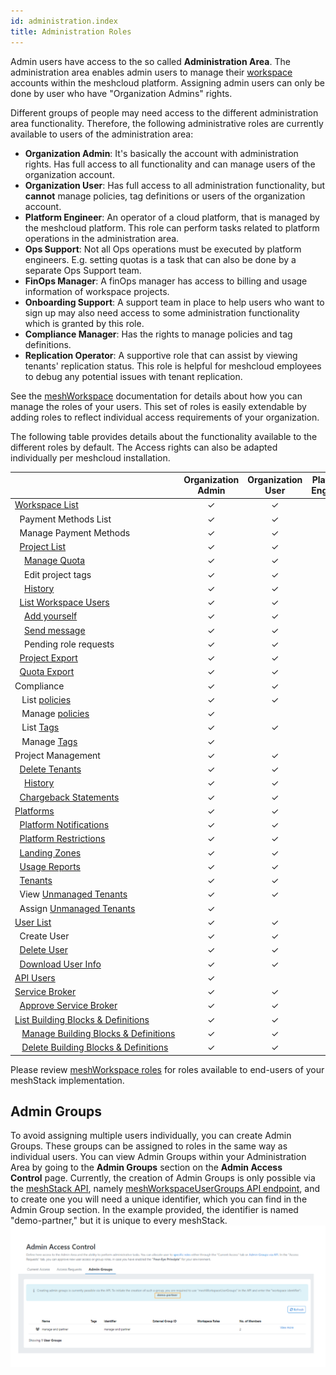 ```yaml
---
id: administration.index
title: Administration Roles
---
```


Admin users have access to the so called **Administration Area**. The administration area enables admin users to manage their [workspace](meshcloud.workspace.md) accounts within the meshcloud platform.
Assigning admin users can only be done by user who have "Organization Admins" rights.

Different groups of people may need access to the different administration area functionality. Therefore, the following administrative roles are currently
available to users of the administration area:

- **Organization Admin**: It's basically the account with administration rights. Has full access to all functionality and can manage users of the organization account.
- **Organization User**: Has full access to all administration functionality, but **cannot** manage policies, tag definitions or users of the organization account.
- **Platform Engineer**: An operator of a cloud platform, that is managed by the meshcloud platform. This role can perform tasks related to
  platform operations in the administration area.
- **Ops Support**: Not all Ops operations must be executed by platform engineers. E.g. setting quotas is a task that can also be done by
  a separate Ops Support team.
- **FinOps Manager**: A finOps manager has access to billing and usage information of workspace projects.
- **Onboarding Support**: A support team in place to help users who want to sign up may also need access to some administration
  functionality which is granted by this role.
- **Compliance Manager**: Has the rights to manage policies and tag definitions.
- **Replication Operator**: A supportive role that can assist by viewing tenants' replication status.
  This role is helpful for meshcloud employees to debug any potential issues with tenant replication.

See the [meshWorkspace](meshcloud.workspace.md) documentation for details about how you can manage the roles of your users. This set of roles is easily extendable by adding roles to reflect individual access requirements of your organization.

The following table provides details about the functionality available to the different roles by default. The Access rights can also be adapted individually
per meshcloud installation.

|                                                                                                                     | Organization Admin        | Organization User     | Platform Engineer | Ops Support | FinOps Manager | Onboarding Support | Compliance Manager | Replication Operator |
|---------------------------------------------------------------------------------------------------------------------| :------------------: | :------------------: | :---------------: |:-----------:| :--------: | :----------------: | :----------------: | :------------------: |
| [Workspace&nbsp;List](administration.workspaces.md)                                                                 |       &#10003;       |       &#10003;       |     &#10003;      |  &#10003;   |  &#10003;  |      &#10003;      |      &#10003;      |         &#10003;     |
| &nbsp;&nbsp;Payment&nbsp;Methods&nbsp;List                                                                          |       &#10003;       |       &#10003;       |                   |             |  &#10003;  |                    |                    |                      |
| &nbsp;&nbsp;Manage&nbsp;Payment&nbsp;Methods                                                                        |       &#10003;       |       &#10003;       |                   |             |  &#10003;  |                    |                    |                      |
| &nbsp;&nbsp;[Project&nbsp;List](administration.projects.md)                                                         |       &#10003;       |       &#10003;       |     &#10003;      |  &#10003;   |  &#10003;  |      &#10003;      |      &#10003;      |         &#10003;     |
| &nbsp;&nbsp;&nbsp;&nbsp;[Manage&nbsp;Quota](administration.projects.md#set-project-quotas)                          |       &#10003;       |       &#10003;       |     &#10003;      |  &#10003;   |            |                    |                    |                      |
| &nbsp;&nbsp;&nbsp;&nbsp;Edit&nbsp;project&nbsp;tags                                                                 |       &#10003;       |       &#10003;       |     &#10003;      |             |  &#10003;  |                    |      &#10003;      |                      |
| &nbsp;&nbsp;&nbsp;&nbsp;[History](administration.projects.md#project-history)                                       |       &#10003;       |       &#10003;       |     &#10003;      |  &#10003;   |            |      &#10003;      |      &#10003;      |         &#10003;     |
| &nbsp;&nbsp;[List&nbsp;Workspace&nbsp;Users](administration.workspaces.md#access-managed-workspace-accounts)        |       &#10003;       |       &#10003;       |                   |             |            |                    |                    |                      |
| &nbsp;&nbsp;&nbsp;&nbsp;[Add&nbsp;yourself](administration.workspaces.md#access-managed-workspace-accounts)         |       &#10003;       |       &#10003;       |                   |             |            |                    |                    |                      |
| &nbsp;&nbsp;&nbsp;&nbsp;[Send&nbsp;message](administration.workspaces.md#send-messages-to-workspace-users)          |       &#10003;       |       &#10003;       |                   |             |            |                    |                    |                      |
| &nbsp;&nbsp;&nbsp;&nbsp;Pending&nbsp;role&nbsp;requests                                                             |       &#10003;       |       &#10003;       |                   |  &#10003;   |            |      &#10003;      |                    |                      |
| &nbsp;&nbsp;[Project&nbsp;Export](administration.projects.md#project-export)                                        |       &#10003;       |       &#10003;       |                   |             |  &#10003;  |                    |                    |                      |
| &nbsp;&nbsp;[Quota&nbsp;Export](administration.projects.md#quota-export)                                            |       &#10003;       |       &#10003;       |     &#10003;      |             |  &#10003;  |                    |                    |                      |
| Compliance                                                                                                          |       &#10003;       |       &#10003;       |                   |             |            |                    |      &#10003;      |                      |
| &nbsp;&nbsp; List [policies](administration.policies.md)                                                            |       &#10003;       |       &#10003;       |                   |             |            |                    |      &#10003;      |                      |
| &nbsp;&nbsp; Manage [policies](administration.policies.md)                                                          |       &#10003;       |                      |                   |             |            |                    |      &#10003;      |                      |
| &nbsp;&nbsp; List [Tags](meshstack.metadata-tags.md)                                                                |       &#10003;       |       &#10003;       |                   |             |            |                    |      &#10003;      |                      |
| &nbsp;&nbsp; Manage [Tags](meshstack.metadata-tags.md)                                                              |       &#10003;       |                      |                   |             |            |                    |      &#10003;      |                      |
| Project Management                                                                                                  |       &#10003;       |       &#10003;       |     &#10003;      |  &#10003;   |            |      &#10003;      |                    |                      |
| &nbsp;&nbsp;[Delete&nbsp;Tenants](administration.delete-tenants.md#delete-tenants)                                  |       &#10003;       |       &#10003;       |     &#10003;      |  &#10003;   |            |      &#10003;      |                    |                      |
| &nbsp;&nbsp;&nbsp;&nbsp;[History](administration.projects.md#project-history)                                       |       &#10003;       |       &#10003;       |     &#10003;      |  &#10003;   |            |      &#10003;      |                    |                      |
| &nbsp;&nbsp;[Chargeback&nbsp;Statements](meshcloud.project-metering.md#chargeback-statements)                       |       &#10003;       |       &#10003;       |                   |             |  &#10003;  |                    |                    |                      |
| [Platforms](administration.platforms.md)                                                                            |       &#10003;       |       &#10003;       |                   |             |            |                    |                    |                      |
| &nbsp;&nbsp;[Platform&nbsp;Notifications](administration.platforms.md#platform-notifications)                       |       &#10003;       |       &#10003;       |     &#10003;      |             |            |                    |                    |                      |
| &nbsp;&nbsp;[Platform&nbsp;Restrictions](administration.platforms.md#restrict-platform-access)                      |       &#10003;       |       &#10003;       |     &#10003;      |  &#10003;   |            |                    |                    |                      |
| &nbsp;&nbsp;[Landing&nbsp;Zones](administration.landing-zones.md)                                                   |       &#10003;       |       &#10003;       |     &#10003;      |             |            |                    |                    |                      |
| &nbsp;&nbsp;[Usage&nbsp;Reports](meshcloud.project-metering.md#tenant-usage-reports)                                |       &#10003;       |       &#10003;       |                   |             |  &#10003;  |                    |                    |                      |
| &nbsp;&nbsp;[Tenants](administration.tenants.md)                                                                    |       &#10003;       |       &#10003;       |     &#10003;      |  &#10003;   |            |                    |                    |         &#10003;     |
| &nbsp;&nbsp;View [Unmanaged Tenants](administration.unmanaged-tenants.md)                                           |       &#10003;       |       &#10003;       |     &#10003;      |             |            |                    |                    |         &#10003;     |
| &nbsp;&nbsp;Assign [Unmanaged Tenants](administration.unmanaged-tenants.md#assigning-unmanaged-tenants)             |       &#10003;       |             |           |             |            |                    |                    |             |
| [User&nbsp;List](administration.users.md)                                                                           |       &#10003;       |       &#10003;       |                   |             |            |                    |                    |                      |
| &nbsp;&nbsp;Create User                                                |       &#10003;       |       &#10003;       |                   |             |            |                    |                    |                      |
| &nbsp;&nbsp;[Delete&nbsp;User](administration.users.md#delete-user)                                                 |       &#10003;       |       &#10003;       |                   |             |            |                    |                    |                      |
| &nbsp;&nbsp;[Download&nbsp;User&nbsp;Info](administration.users.md#download-user-information)                       |       &#10003;       |       &#10003;       |                   |             |            |                    |                    |                      |
| [API Users](administration.apiusers.md)                                                                             |       &#10003;       |            |                   |             |            |                    |                    |                      |
| [Service&nbsp;Broker](administration.service-brokers.md)                                                            |       &#10003;       |       &#10003;       |                   |             |            |                    |                    |                      |
| &nbsp;&nbsp;[Approve&nbsp;Service&nbsp;Broker](administration.service-brokers.md#approve-service-broker)            |       &#10003;       |       &#10003;       |                   |             |            |                    |                    |                      |
| [List Building&nbsp;Blocks&nbsp;&amp;&nbsp;Definitions](administration.building-blocks.md)                          | &#10003; | &#10003; | &#10003; |  &#10003;   | | | | &#10003; |
| &nbsp;&nbsp;&nbsp;[Manage&nbsp;Building&nbsp;Blocks&nbsp;&amp;&nbsp;Definitions](administration.building-blocks.md) | &#10003; | &#10003; | &#10003; |  &#10003;   | | | | &#10003;|
| &nbsp;&nbsp;&nbsp;[Delete&nbsp;Building&nbsp;Blocks&nbsp;&amp;&nbsp;Definitions](administration.building-blocks.md) | &#10003; | &#10003; | &#10003; |             | | | |                    



Please review [meshWorkspace roles](meshcloud.workspace.md#assign-meshworkspace-roles) for roles available to end-users of your meshStack implementation.

## Admin Groups

To avoid assigning multiple users individually, you can create Admin Groups. These groups can be assigned to roles in the same way as individual users.
You can view Admin Groups within your Administration Area by going to the **Admin Groups** section on the **Admin Access Control** page. Currently, the creation of Admin Groups is only possible via the [meshStack API](pathname:///docs/api/index.html), namely [meshWorkspaceUserGroups API endpoint](/api/index.html#mesh_workspaceusergroup), and to create one you will need a unique identifier, which you can find in the Admin Group section. In the example provided, the identifier is named "demo-partner," but it is unique to every meshStack.
![admin-group](assets/admin-group.png)
